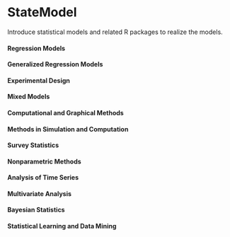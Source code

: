 # StateModel
Introduce statistical models and related R packages to realize the models.

#### Regression Models

#### Generalized Regression Models

#### Experimental Design

#### Mixed Models

#### Computational and Graphical Methods 

#### Methods in Simulation and Computation

#### Survey Statistics

#### Nonparametric Methods

#### Analysis of Time Series

#### Multivariate Analysis

#### Bayesian Statistics

#### Statistical Learning and Data Mining


